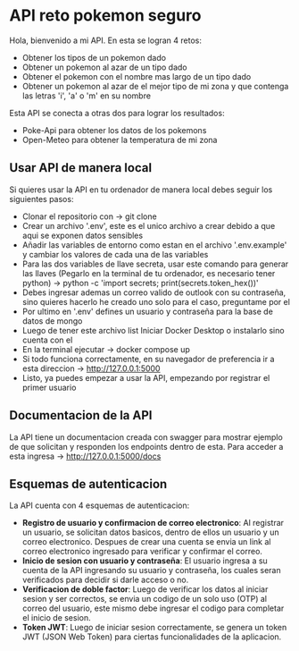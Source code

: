 # API reto pokemon seguro
Hola, bienvenido a mi API.
En esta se logran 4 retos:
- Obtener los tipos de un pokemon dado
- Obtener un pokemon al azar de un tipo dado
- Obtener el pokemon con el nombre mas largo de un tipo dado
- Obtener un pokemon al azar de el mejor tipo de mi zona y que contenga las letras 'i', 'a' o 'm' en su nombre

Esta API se conecta a otras dos para lograr los resultados:
- Poke-Api para obtener los datos de los pokemons
- Open-Meteo para obtener la temperatura de mi zona

## Usar API de manera local
Si quieres usar la API en tu ordenador de manera local debes seguir los siguientes pasos:
- Clonar el repositorio con -> git clone
- Crear un archivo '.env', este es el unico archivo a crear debido a que aqui se exponen datos sensibles
- Añadir las variables de entorno como estan en el archivo '.env.example' y cambiar los valores de cada una de las variables
- Para las dos variables de llave secreta, usar este comando para generar las llaves (Pegarlo en la terminal de tu ordenador, es necesario tener python) -> python -c 'import secrets; print(secrets.token_hex())'
- Debes ingresar ademas un correo valido de outlook con su contraseña, sino quieres hacerlo he creado uno solo para el caso, preguntame por el
- Por ultimo en '.env' defines un usuario y contraseña para la base de datos de mongo
- Luego de tener este archivo list Iniciar Docker Desktop o instalarlo sino cuenta con el
- En la terminal ejecutar -> docker compose up
- Si todo funciona correctamente, en su navegador de preferencia ir a esta direccion -> http://127.0.0.1:5000
- Listo, ya puedes empezar a usar la API, empezando por registrar el primer usuario

## Documentacion de la API
La API tiene un documentacion creada con swagger para mostrar ejemplo de que solicitan y responden los endpoints dentro de esta. Para acceder a esta ingresa -> http://127.0.0.1:5000/docs

## Esquemas de autenticacion
La API cuenta con 4 esquemas de autenticacion:
- **Registro de usuario y confirmacion de correo electronico**: Al registrar un usuario, se solicitan datos basicos, dentro de ellos un usuario y un correo electronico. Despues de crear una cuenta se envia un link al correo electronico ingresado para verificar y confirmar el correo.
- **Inicio de sesion con usuario y contraseña**: El usuario ingresa a su cuenta de la API ingresando su usuario y contraseña, los cuales seran verificados para decidir si darle acceso o no.
- **Verificacion de doble factor**: Luego de verificar los datos al iniciar sesion y ser correctos, se envia un codigo de un solo uso (OTP) al correo del usuario, este mismo debe ingresar el codigo para completar el inicio de sesion.
- **Token JWT**: Luego de iniciar sesion correctamente, se genera un token JWT (JSON Web Token) para ciertas funcionalidades de la aplicacion.

